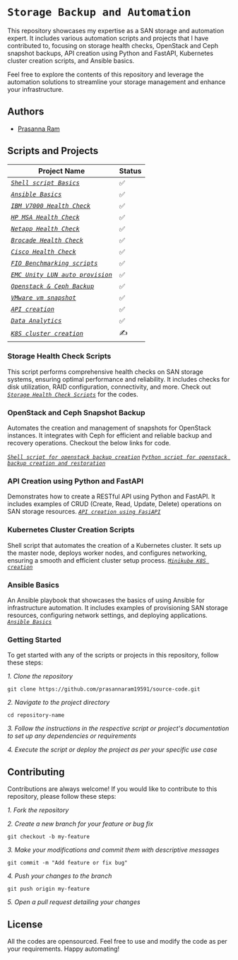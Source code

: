 # `Storage Backup and Automation`

This repository showcases my expertise as a SAN storage and automation expert. It includes various automation scripts and projects that I have contributed to, focusing on storage health checks, OpenStack and Ceph snapshot backups, API creation using Python and FastAPI, Kubernetes cluster creation scripts, and Ansible basics.

Feel free to explore the contents of this repository and leverage the automation solutions to streamline your storage management and enhance your infrastructure.

## Authors
 - [Prasanna Ram](https://github.com/prasannaram19591/)

## Scripts and Projects

| Project Name | Status
| -------------| ---------- |
| [_`Shell script Basics`_](https://github.com/prasannaram19591/source-code/tree/main/linux_bash_scripts) | ✅ |
| [_`Ansible Basics`_](https://github.com/prasannaram19591/source-code/tree/main/linux_test_ansibles) | ✅ |
| [_`IBM V7000 Health Check`_](https://github.com/prasannaram19591/source-code/tree/main/IBM_V7000_Health_check) | ✅ |
| [_`HP MSA Health Check`_](https://github.com/prasannaram19591/source-code/tree/main/san_nas_switch_health_check) | ✅ |
| [_`Netapp Health Check`_](https://github.com/prasannaram19591/source-code/tree/main/san_nas_switch_health_check) | ✅ |
| [_`Brocade Health Check`_](https://github.com/prasannaram19591/source-code/tree/main/san_nas_switch_health_check) | ✅ |
| [_`Cisco Health Check`_](https://github.com/prasannaram19591/source-code/tree/main/san_nas_switch_health_check) | ✅ |
| [_`FIO Benchmarking scripts`_](https://github.com/prasannaram19591/source-code/tree/main/fio_benchmarking_scripts) | ✅ |
| [_`EMC Unity LUN auto provision`_](https://github.com/prasannaram19591/source-code/tree/main/EMC_Unity_auto_storage_provisioning) | ✅ |
| [_`Openstack & Ceph Backup`_](https://github.com/prasannaram19591/source-code/blob/main/openstack_vm_snap_add_purge_revert/openstack_vm_snap_add_purge_revert.py) | ✅ |
| [_`VMware vm snapshot`_](https://github.com/prasannaram19591/source-code/tree/main/vmware_snapshot_with_esxcli_python) | ✅ |
| [_`API creation`_](https://github.com/prasannaram19591/source-code/tree/main/api) | ✅ |
| [_`Data Analytics`_](https://github.com/prasannaram19591/source-code/tree/main/data_analytics) | ✅ |
| [_`K8S cluster creation`_](https://github.com/prasannaram19591/source-code/tree/main/minikube) | ✍️ |
### Storage Health Check Scripts
This script performs comprehensive health checks on SAN storage systems, ensuring optimal performance and reliability. It includes checks for disk utilization, RAID configuration, connectivity, and more. Check out 
[_`Storage Health Check Scripts`_](https://github.com/prasannaram19591/source-code/tree/main/san_nas_switch_health_check) for the codes.
### OpenStack and Ceph Snapshot Backup
Automates the creation and management of snapshots for OpenStack instances. It integrates with Ceph for efficient and reliable backup and recovery operations. Checkout the below links for code.

[_`Shell script for openstack backup creation`_](https://github.com/prasannaram19591/source-code/tree/main/ceph_openstack_backup_create_and_delete)
[_`Python script for openstack backup creation and restoration`_](https://github.com/prasannaram19591/source-code/tree/main/openstack_instance_backup_add_delete_using_ceph_backend)
### API Creation using Python and FastAPI
 Demonstrates how to create a RESTful API using Python and FastAPI. It includes examples of CRUD (Create, Read, Update, Delete) operations on SAN storage resources.
[_`API creation using FasiAPI`_](https://github.com/prasannaram19591/source-code/tree/main/api)
### Kubernetes Cluster Creation Scripts
Shell script that automates the creation of a Kubernetes cluster. It sets up the master node, deploys worker nodes, and configures networking, ensuring a smooth and efficient cluster setup process.
[_`Minikube K8S creation`_](https://github.com/prasannaram19591/source-code/tree/main/minikube)
### Ansible Basics
An Ansible playbook that showcases the basics of using Ansible for infrastructure automation. It includes examples of provisioning SAN storage resources, configuring network settings, and deploying applications.
[_`Ansible Basics`_](https://github.com/prasannaram19591/source-code/tree/main/ansible_samples)
### Getting Started
To get started with any of the scripts or projects in this repository, follow these steps:

_1. Clone the repository_
```shell
git clone https://github.com/prasannaram19591/source-code.git
```
_2. Navigate to the project directory_
```shell
cd repository-name
```
_3. Follow the instructions in the respective script or project's documentation to set up any dependencies or requirements_

_4. Execute the script or deploy the project as per your specific use case_
## Contributing
Contributions are always welcome! If you would like to contribute to this repository, please follow these steps:

_1. Fork the repository_

_2. Create a new branch for your feature or bug fix_
```shell
git checkout -b my-feature
```
_3. Make your modifications and commit them with descriptive messages_
```shell
git commit -m "Add feature or fix bug"
```
_4. Push your changes to the branch_
```shell
git push origin my-feature
```
_5. Open a pull request detailing your changes_
## License
All the codes are opensourced. Feel free to use and modify the code as per your requirements.
Happy automating!
